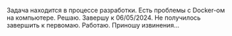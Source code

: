 Задача находится в процессе разработки. 
Есть проблемы с Docker-ом на компьютере. Решаю.
Завершу к 06/05/2024. 
Не получилось завершить к первомаю. 
Работаю. Приношу извинения...

